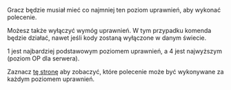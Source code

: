 Gracz będzie musiał mieć co najmniej ten poziom uprawnień, aby wykonać polecenie.

Możesz także wyłączyć wymóg uprawnień. W tym przypadku komenda będzie działać, nawet jeśli kody zostaną wyłączone w danym świecie.

1 jest najbardziej podstawowym poziomem uprawnień, a 4 jest najwyższym (poziom OP dla serwera).

Zaznacz [tę stronę](https://mcreator.net/wiki/command-permission-levels) aby zobaczyć, które polecenie może być wykonywane za każdym poziomem uprawnień.